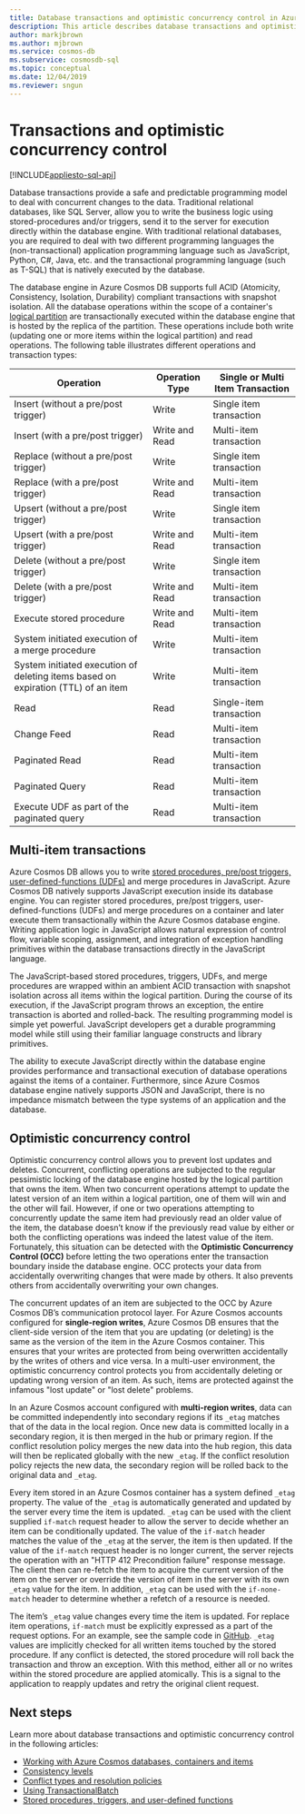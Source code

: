 ```yaml
---
title: Database transactions and optimistic concurrency control in Azure Cosmos DB 
description: This article describes database transactions and optimistic concurrency control in Azure Cosmos DB
author: markjbrown
ms.author: mjbrown
ms.service: cosmos-db
ms.subservice: cosmosdb-sql
ms.topic: conceptual
ms.date: 12/04/2019
ms.reviewer: sngun
---
```


# Transactions and optimistic concurrency control
[!INCLUDE[appliesto-sql-api](includes/appliesto-sql-api.md)]

Database transactions provide a safe and predictable programming model to deal with concurrent changes to the data. Traditional relational databases, like SQL Server, allow you to write the business logic using stored-procedures and/or triggers, send it to the server for execution directly within the database engine. With traditional relational databases, you are required to deal with two different programming languages the (non-transactional) application programming language such as JavaScript, Python, C#, Java, etc. and the transactional programming language (such as T-SQL) that is natively executed by the database.

The database engine in Azure Cosmos DB supports full ACID (Atomicity, Consistency, Isolation, Durability) compliant transactions with snapshot isolation. All the database operations within the scope of a container's [logical partition](partitioning-overview.md) are transactionally executed within the database engine that is hosted by the replica of the partition. These operations include both write (updating one or more items within the logical partition) and read operations. The following table illustrates different operations and transaction types:

| **Operation**  | **Operation Type** | **Single or Multi Item Transaction** |
|---------|---------|---------|
| Insert (without a pre/post trigger) | Write | Single item transaction |
| Insert (with a pre/post trigger) | Write and Read | Multi-item transaction |
| Replace (without a pre/post trigger) | Write | Single item transaction |
| Replace (with a pre/post trigger) | Write and Read | Multi-item transaction |
| Upsert (without a pre/post trigger) | Write | Single item transaction |
| Upsert (with a pre/post trigger) | Write and Read | Multi-item transaction |
| Delete (without a pre/post trigger) | Write | Single item transaction |
| Delete (with a pre/post trigger) | Write and Read | Multi-item transaction |
| Execute stored procedure | Write and Read | Multi-item transaction |
| System initiated execution of a merge procedure | Write | Multi-item transaction |
| System initiated execution of deleting items based on expiration (TTL) of an item | Write | Multi-item transaction |
| Read | Read | Single-item transaction |
| Change Feed | Read | Multi-item transaction |
| Paginated Read | Read | Multi-item transaction |
| Paginated Query | Read | Multi-item transaction |
| Execute UDF as part of the paginated query | Read | Multi-item transaction |

## Multi-item transactions

Azure Cosmos DB allows you to write [stored procedures, pre/post triggers, user-defined-functions (UDFs)](stored-procedures-triggers-udfs.md) and merge procedures in JavaScript. Azure Cosmos DB natively supports JavaScript execution inside its database engine. You can register stored procedures, pre/post triggers, user-defined-functions (UDFs) and merge procedures on a container and later execute them transactionally within the Azure Cosmos database engine. Writing application logic in JavaScript allows natural expression of control flow, variable scoping, assignment, and integration of exception handling primitives within the database transactions directly in the JavaScript language.

The JavaScript-based stored procedures, triggers, UDFs, and merge procedures are wrapped within an ambient ACID transaction with snapshot isolation across all items within the logical partition. During the course of its execution, if the JavaScript program throws an exception, the entire transaction is aborted and rolled-back. The resulting programming model is simple yet powerful. JavaScript developers get a durable programming model while still using their familiar language constructs and library primitives.

The ability to execute JavaScript directly within the database engine provides performance and transactional execution of database operations against the items of a container. Furthermore, since Azure Cosmos database engine natively supports JSON and JavaScript, there is no impedance mismatch between the type systems of an application and the database.

## Optimistic concurrency control

Optimistic concurrency control allows you to prevent lost updates and deletes. Concurrent, conflicting operations are subjected to the regular pessimistic locking of the database engine hosted by the logical partition that owns the item. When two concurrent operations attempt to update the latest version of an item within a logical partition, one of them will win and the other will fail. However, if one or two operations attempting to concurrently update the same item had previously read an older value of the item, the database doesn’t know if the previously read value by either or both the conflicting operations was indeed the latest value of the item. Fortunately, this situation can be detected with the **Optimistic Concurrency Control (OCC)** before letting the two operations enter the transaction boundary inside the database engine. OCC protects your data from accidentally overwriting changes that were made by others. It also prevents others from accidentally overwriting your own changes.

The concurrent updates of an item are subjected to the OCC by Azure Cosmos DB’s communication protocol layer. For Azure Cosmos accounts configured for **single-region writes**, Azure Cosmos DB ensures that the client-side version of the item that you are updating (or deleting) is the same as the version of the item in the Azure Cosmos container. This ensures that your writes are protected from being overwritten accidentally by the writes of others and vice versa. In a multi-user environment, the optimistic concurrency control protects you from accidentally deleting or updating wrong version of an item. As such, items are protected against the infamous "lost update" or "lost delete" problems.

In an Azure Cosmos account configured with **multi-region writes**, data can be committed independently into secondary regions if its `_etag` matches that of the data in the local region. Once new data is committed locally in a secondary region, it is then merged in the hub or primary region. If the conflict resolution policy merges the new data into the hub region, this data will then be replicated globally with the new `_etag`. If the conflict resolution policy rejects the new data, the secondary region will be rolled back to the original data and `_etag`.

Every item stored in an Azure Cosmos container has a system defined `_etag` property. The value of the `_etag` is automatically generated and updated by the server every time the item is updated. `_etag` can be used with the client supplied `if-match` request header to allow the server to decide whether an item can be conditionally updated. The value of the `if-match` header matches the value of the `_etag` at the server, the item is then updated. If the value of the `if-match` request header is no longer current, the server rejects the operation with an "HTTP 412 Precondition failure" response message. The client then can re-fetch the item to acquire the current version of the item on the server or override the version of item in the server with its own `_etag` value for the item. In addition, `_etag` can be used with the `if-none-match` header to determine whether a refetch of a resource is needed.

The item’s `_etag` value changes every time the item is updated. For replace item operations, `if-match` must be explicitly expressed as a part of the request options. For an example, see the sample code in [GitHub](https://github.com/Azure/azure-cosmos-dotnet-v3/blob/master/Microsoft.Azure.Cosmos.Samples/Usage/ItemManagement/Program.cs#L676-L772). `_etag` values are implicitly checked for all written items touched by the stored procedure. If any conflict is detected, the stored procedure will roll back the transaction and throw an exception. With this method, either all or no writes within the stored procedure are applied atomically. This is a signal to the application to reapply updates and retry the original client request.

## Next steps

Learn more about database transactions and optimistic concurrency control in the following articles:

- [Working with Azure Cosmos databases, containers and items](account-databases-containers-items.md)
- [Consistency levels](consistency-levels.md)
- [Conflict types and resolution policies](conflict-resolution-policies.md)
- [Using TransactionalBatch](transactional-batch.md)
- [Stored procedures, triggers, and user-defined functions](stored-procedures-triggers-udfs.md)
